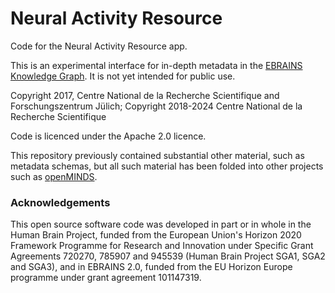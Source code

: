 # Neural Activity Resource

Code for the Neural Activity Resource app.

This is an experimental interface for in-depth metadata in the [EBRAINS Knowledge Graph](https://kg.ebrains.eu).
It is not yet intended for public use.

Copyright 2017, Centre National de la Recherche Scientifique and Forschungszentrum Jülich;
Copyright 2018-2024 Centre National de la Recherche Scientifique

Code is licenced under the Apache 2.0 licence.

This repository previously contained substantial other material, such as metadata schemas, but all such material has been folded into other projects
such as [openMINDS](https://openminds-documentation.readthedocs.io/).

### Acknowledgements
This open source software code was developed in part or in whole in the Human Brain Project, funded from the European Union's Horizon 2020 Framework Programme for Research and Innovation under Specific Grant Agreements 720270, 785907 and 945539 (Human Brain Project SGA1, SGA2 and SGA3), and in EBRAINS 2.0, funded from the EU Horizon Europe programme under grant agreement 101147319.
